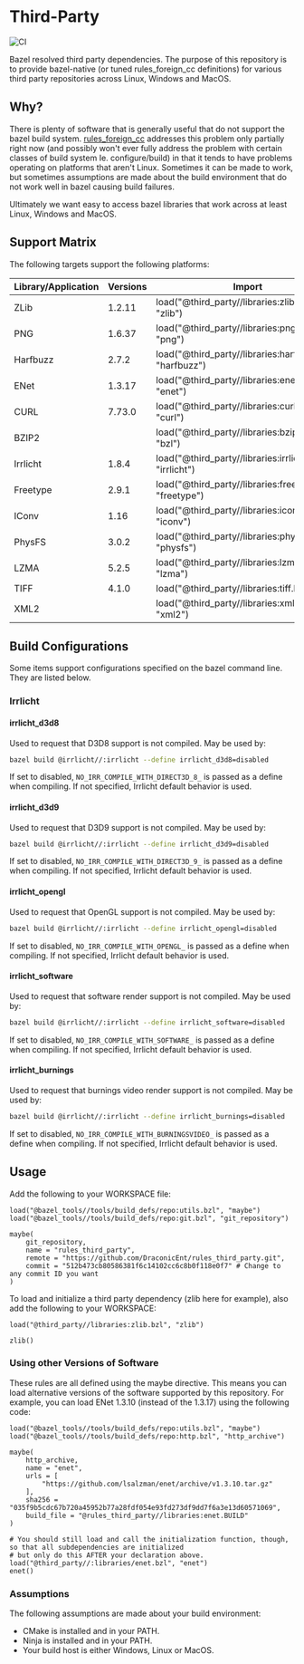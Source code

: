 # Third-Party

![CI](https://github.com/DraconicEnt/Third-Party/workflows/CI/badge.svg?branch=develop)

Bazel resolved third party dependencies.
The purpose of this repository is to provide bazel-native (or tuned rules_foreign_cc definitions) for various third party repositories across Linux, Windows and MacOS.

## Why?

There is plenty of software that is generally useful that do not support the bazel build system. [rules_foreign_cc](https://github.com/bazelbuild/rules_foreign_cc)
addresses this problem only partially right now (and possibly won't ever fully address the problem with certain classes of build system Ie. configure/build) in that
it tends to have problems operating on platforms that aren't Linux. Sometimes it can be made to work, but sometimes assumptions are made about the build environment
that do not work well in bazel causing build failures.

Ultimately we want easy to access bazel libraries that work across at least Linux, Windows and MacOS.

## Support Matrix

The following targets support the following platforms:

| Library/Application    |    Versions   | Import                                                   | Target                |  Linux?  | Windows? |   OSX?   |
| ---------------------- | ------------- | -------------------------------------------------------- | --------------------  | -------- | -------- | -------- |
|        ZLib            |    1.2.11     | load("@third_party//libraries:zlib.bzl", "zlib")         | @zlib//:zlib          | &#10003; | &#10003; | &#10007; |
|        PNG             |    1.6.37     | load("@third_party//libraries:png.bzl", "png")           | @png//:png            | &#10007; | &#10007; | &#10007; |
|        Harfbuzz        |    2.7.2      | load("@third_party//libraries:harfbuzz.bzl", "harfbuzz") | @harfbuzz//:harfbuzz  | &#10003; | &#10003; | &#10003; |
|        ENet            |    1.3.17     | load("@third_party//libraries:enet.bzl", "enet")         | @enet//:enet          | &#10003; | &#10003; | &#10003; |
|        CURL            |    7.73.0     | load("@third_party//libraries:curl.bzl", "curl")         | @curl//:curl          | &#10003; | &#10003; | &#10007; |
|        BZIP2           |               | load("@third_party//libraries:bzip.bzl", "bzl")          | @bzip//:bzip          | &#10003; | &#10007; | &#10007; |
|        Irrlicht        |    1.8.4      | load("@third_party//libraries:irrlicht.bzl", "irrlicht") | @irrlicht//:irrlicht  | &#10003; | &#10003; | &#10007; |
|        Freetype        |    2.9.1      | load("@third_party//libraries:freetype.bzl", "freetype") | @freetype//:freetype  | &#10003; | &#10003; | &#10007; |
|         IConv          |    1.16       | load("@third_party//libraries:iconv.bzl", "iconv")       | @iconv//:iconv        | &#10003; | &#10003; | &#10003; |
|         PhysFS         |    3.0.2      | load("@third_party//libraries:physfs.bzl", "physfs")     | @physfs//:physfs      | &#10003; | &#10003; | &#10007; |
|         LZMA           |    5.2.5      | load("@third_party//libraries:lzma.bzl", "lzma")         | @lzma//:lzma          | &#10003; | &#10003; | &#10003; |
|         TIFF           |    4.1.0      | load("@third_party//libraries:tiff.bzl", "tiff")         | @tiff//:tiff          | &#10003; | &#10003; | &#10007; |
|         XML2           |               | load("@third_party//libraries:xml2", "xml2")             | @xml2//:xml2          | &#10003; | &#10003; | &#10007; |

## Build Configurations

Some items support configurations specified on the bazel command line. They are listed below.

### Irrlicht

#### irrlicht_d3d8

Used to request that D3D8 support is not compiled. May be used by:

```bash
bazel build @irrlicht//:irrlicht --define irrlicht_d3d8=disabled
```

If set to disabled, ```NO_IRR_COMPILE_WITH_DIRECT3D_8_``` is passed as a define when compiling. If not specified,
Irrlicht default behavior is used.

#### irrlicht_d3d9

Used to request that D3D9 support is not compiled. May be used by:

```bash
bazel build @irrlicht//:irrlicht --define irrlicht_d3d9=disabled
```

If set to disabled, ```NO_IRR_COMPILE_WITH_DIRECT3D_9_``` is passed as a define when compiling. If not specified,
Irrlicht default behavior is used.

#### irrlicht_opengl

Used to request that OpenGL support is not compiled. May be used by:

```bash
bazel build @irrlicht//:irrlicht --define irrlicht_opengl=disabled
```

If set to disabled, ```NO_IRR_COMPILE_WITH_OPENGL_``` is passed as a define when compiling. If not specified,
Irrlicht default behavior is used.

#### irrlicht_software

Used to request that software render support is not compiled. May be used by:

```bash
bazel build @irrlicht//:irrlicht --define irrlicht_software=disabled
```

If set to disabled, ```NO_IRR_COMPILE_WITH_SOFTWARE_``` is passed as a define when compiling. If not specified,
Irrlicht default behavior is used.

#### irrlicht_burnings

Used to request that burnings video render support is not compiled. May be used by:

```bash
bazel build @irrlicht//:irrlicht --define irrlicht_burnings=disabled
```

If set to disabled, ```NO_IRR_COMPILE_WITH_BURNINGSVIDEO_``` is passed as a define when compiling. If not specified,
Irrlicht default behavior is used.

## Usage

Add the following to your WORKSPACE file:

```starlark
load("@bazel_tools//tools/build_defs/repo:utils.bzl", "maybe")
load("@bazel_tools//tools/build_defs/repo:git.bzl", "git_repository")

maybe(
    git_repository,
    name = "rules_third_party",
    remote = "https://github.com/DraconicEnt/rules_third_party.git",
    commit = "512b473cb80586381f6c14102cc6c8b0f118e0f7" # Change to any commit ID you want
)
```

To load and initialize a third party dependency (zlib here for example), also add the following to your WORKSPACE:

```starlark
load("@third_party//libraries:zlib.bzl", "zlib")

zlib()
```

### Using other Versions of Software

These rules are all defined using the maybe directive. This means you can load alternative versions of the software supported by this repository.
For example, you can load ENet 1.3.10 (instead of the 1.3.17) using the following code:

```starlark
load("@bazel_tools//tools/build_defs/repo:utils.bzl", "maybe")
load("@bazel_tools//tools/build_defs/repo:http.bzl", "http_archive")

maybe(
    http_archive,
    name = "enet",
    urls = [
        "https://github.com/lsalzman/enet/archive/v1.3.10.tar.gz"
    ],
    sha256 = "035f9b5cdc67b720a45952b77a28fdf054e93fd273df9dd7f6a3e13d60571069",
    build_file = "@rules_third_party//libraries:enet.BUILD"
)

# You should still load and call the initialization function, though, so that all subdependencies are initialized
# but only do this AFTER your declaration above.
load("@third_party//:libraries/enet.bzl", "enet")
enet()
```

### Assumptions

The following assumptions are made about your build environment:

* CMake is installed and in your PATH.
* Ninja is installed and in your PATH.
* Your build host is either Windows, Linux or MacOS.
